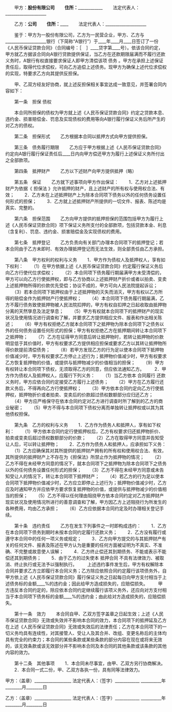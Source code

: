 
 


　　甲方：______________股份有限公司
　　住所：__________________________
　　法定代表人：____________________


　　乙方：______________________公司
　　住所：__________________________
　　法定代表人：____________________


　　鉴于：甲方为一股份有限公司，乙方为一民营企业，甲方、乙方与____________________银行（下简称“A银行”）于____年____月____日签订了一份《人民币保证贷款合同》（合同编号：［　］____贷字第____号）。依该合同约定，甲方就乙方据该合同向A银行贷款提供保证，当乙方在还款期限届满而不履行还款义务时，A银行有权直接要求保证人即甲方清偿该项
债务
。甲方在承担上述保证责任后，取得代位求偿权，可向乙方追偿上述债务。现甲方为确保上述代位求偿权的实现，特要求乙方向其提供反担保。


　　甲、乙双方经友好协商，就上述反担保相关事宜达成一致意见，并签署合同内容如下：


　　第一条　担保
债权

　　本合同所担保的债权为甲方就上述《人民币保证贷款合同》约定之贷款本息、违约金、损害赔偿金、罚息及实现债权的费用等向A银行履行保证义务后所产生的对乙方的债权。


　　第二条　担保形式
　　乙方根据本合同以抵押方式向甲方提供担保。


　　第三条　债务履行期限
　　乙方应于甲方根据上述《人民币保证贷款合同》约定向A银行履行保证责任后____日内向甲方偿还甲方为履行上述保证义务所付出之全部款项。


　　第四条　抵押财产
　　乙方以下述财产向甲方提供抵押（略）


　　第五条　保证
　　乙方就下述事项向甲方作出保证：
　　1．乙方对上述抵押财产为依据《
担保法
》允许抵押的财产，且上述财产的所有权与使用权合法、有效；
　　2．乙方未在上述抵押财产上为除本合同项下债务以外的任何债务设置任何形式的担保；
　　3．乙方就上述抵押财产所提供的一切文件、报表、陈述均是真实、完整的。


　　第六条　担保范围
　　乙方向甲方提供的抵押担保的范围包括甲方为履行上述《人民币保证贷款合同》项下保证义务所支付的全部款项，包括贷款本金、利息（含复利）、罚息、违约金、损害赔偿金及实现债权的费用。


　　第七条　抵押登记
　　乙方负责向有关部门办理本合同项下的抵押登记；若本合同由于乙方未即时、有效办理抵押登记而无法生效，则全部责任由乙方承担。


　　第八条　甲方权利的权利与义务
　　1．甲方作为债权人及抵押权人，享有如下权利：
　　（1）在甲方依据上述《人民币保证贷款合同》约定履行保证义务后向乙方行使代位求偿权；
　　（2）本合同项下债务履行期届满甲方未受清偿的，甲方可以向乙方行使抵押权，即与乙方协商以上述抵押财产折价或者以拍卖、变卖上述抵押物所得的价款优先受偿；协议不成的，甲方可向人民法院提起诉讼；
　　（3）若本合同项下抵押权由于上述抵押物的灭失而消灭，甲方有权以乙方所得的赔偿金作为抵押财产行使抵押权；
　　（4）本合同项下债务履行期届满，乙方不履行债务致使抵押物被人民法院扣押的，甲方有权自扣押之日起收取由抵押物分离的天然孳息及法定孳息；
　　（5）甲方有权就本合同项下的抵押财产的现实状况及使用情况进行调查和了解，并要求乙方提供相应文件、报表和作出相关陈述；
　　（6）甲方有权拒绝乙方就本合同项下之抵押物为除本合同项下之债务以外的任何债务设置任何形式的担保；甲方有权拒绝乙方在抵押期间转让本合同项下之抵押物；
　　（7）乙方在征得甲方同意后转让抵押物时，若转让抵押物的价款明显低于其价值时，甲方有权要求乙方提供相应担保或要求乙方以其转让抵押物所得价款提前清偿债务；
　　（8）若甲方发现乙方的行为足以使本合同项下抵押物价值减少时，甲方有权要求乙方停止上述行为；抵押物价值减少时，甲方有权要求乙方恢复抵押物的价值，或提供与抵押物减少的价值相当的担保；
　　（9）甲方有权转让本合同项下债权，无须取得乙方的同意，但应依法通知乙方。
　　2．甲方作为债权人及抵押权人，应履行下列义务：
　　（1）当乙方依本
合同履行
还款义务时，甲方应依合同约定接受乙方履行上述债务；
　　（2）甲方在乙方履行还款义务后，不得再向乙方行使抵押权；
　　（3）甲方依本合同约定向乙方行使抵押权，抵押物折价或者拍卖、变卖后的价款超过债权数额部分应归还乙方；
　　（4）甲方应严格保守在依本合同约定对乙方进行调查时所了解到的乙方的商业秘密；
　　（5）甲方不得与本合同项下债权分离而单独转让抵押权或以其为其他债权担保。


　　第九条　乙方的权利与义务
　　1．乙方作为债务人和抵押人，享有如下权利：
　　（1）甲方依本合同约定行使抵押权后，乙方有权要求归还抵押物折价、拍卖或变卖后超过债权数额部分的价款；
　　（2）乙方在取得甲方同意并告知受让人后，可以转让抵押物；
　　2．乙方作为债务人和抵押人，应承担如下义务：
　　（1）乙方应确保其对其所提供的抵押财产拥有的所有权和使用权合法、有效，其所提供的抵押财产上不存在为《担保法》所禁止作为抵押物的情况；
　　（2）乙方不得在未经甲方同意的情况下，就本合同项下之抵押物为除本合同项下之债务以外的任何债务设置任何形式的担保；
　　（3）乙方不得在未经甲方同意或未告知受让人的情况下，转让本合同项下抵押财产；
　　（4）若乙方的行为足以使本合同项下抵押物价值减少时，乙方应立即停止上述行为；抵押物价值减少时，乙方应及时通知甲方并应依甲方要求恢复抵押物的价值，或提供与抵押物减少的价值相当的担保；
　　（5）乙方不得以任何理由阻挠甲方依本合同约定对乙方抵押财产现实状况及使用情况所进行的善意调查和了解，甲方因乙方上述阻挠行为所发生的各种费用，均由乙方承担；
　　（6）乙方应依据本合同约定及时办理相关登记手续。


　　第十条　违约责任
　　乙方在发生下列事件之一时即构成违约：
　　1．乙方在本合同项下债务到期时未按本合同约定履行还款义务；
　　2．乙方没有履行或遵守本合同中的任何一项义务或规定；
　　3．乙方向甲方提交的与其抵押财产有关的任何文件、报表及陈述在甲方认为是重要的任何方面被证明为不真实、不准确、不完整或故意使人误解；
　　4．乙方终止偿还其到期债务、不能或表示不能偿还其到期债务；
　　5．由于乙方的过失使本
抵押合同
不具有法律效力、被取消、终止执行或无法予以强制执行。
　　上述违约事件发生后，甲方有权解除本合同并要求乙方立即履行本合同义务；乙方除应依照合同约定履行该项债务外，自甲方依上述《人民币保证贷款合同》履行保证义务之日起每日向甲方支付相当于上述债务标的金额____%的违约金；因此给甲方造成损失的，应赔偿损失。
　　甲方违反本合同约定的，除应依本合同约定继续履行该项义务外，还应向对方支付相当于本合同项下债务标的金额____%的违约金；由此给对方造成损失的，应赔偿损失。


　　第十一条　效力
　　本合同自甲、乙双方签字盖章之日起生效；上述《人民币保证贷款合同》无效或失效并不影响本合同的效力，本合同项下的抵押延及乙方在上述《人民币保证贷款合同》无效或失效后的法律责任；乙方在本合同项下的一切义务均具有连续性，对其接管人、受让人及其合并、改组、变更名称后的主体均具有完全的约束力；本合同的某些条款或某些条款的部分内容在现在或将来无效的，该无效条款或该无效部分并不影响本合同及本合同的其他条款或该条款的其他内容的效力。


　　第十二条　其他事项
　　1．本合同未尽事宜，由甲、乙双方另行协商解决。
　　2．本合同一式二份，甲、乙双方各执一份，具有同等法律效力。


 


甲方：（盖章）__________________
法定代表人：（签字）____________
__________年________月________日


乙方：（盖章）__________________
法定代表人：（签字）____________
__________年________月________日
 


 

 
 
 
 
 
  


  
 

  


  


  
 
 
 
 

